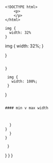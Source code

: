 



















   ```
   <!DOCTYPE html>
       <p>
       </p>
   </html>
   ```
   ```
   img {
     width: 32%
   }
   ```

   img {
     width: 32%;
   }

   }
   ```

   }
   ```
     img {
       width: 100%;
     }
   }
   ```

   #### min v max width



     }
   }
     }
   }
   ```
     }
   }
     }
   }
   ```









